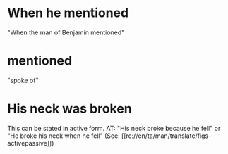 # When he mentioned

"When the man of Benjamin mentioned"

# mentioned

"spoke of"

# His neck was broken

This can be stated in active form. AT: "His neck broke because he fell" or "He broke his neck when he fell" (See: [[rc://en/ta/man/translate/figs-activepassive]])

